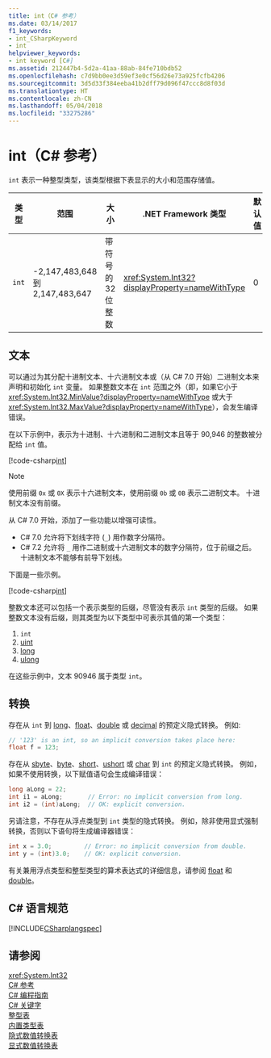 ```yaml
---
title: int（C# 参考）
ms.date: 03/14/2017
f1_keywords:
- int_CSharpKeyword
- int
helpviewer_keywords:
- int keyword [C#]
ms.assetid: 212447b4-5d2a-41aa-88ab-84fe710bdb52
ms.openlocfilehash: c7d9bb0ee3d59ef3e0cf56d26e73a925fcfb4206
ms.sourcegitcommit: 3d5d33f384eeba41b2dff79d096f47ccc8d8f03d
ms.translationtype: HT
ms.contentlocale: zh-CN
ms.lasthandoff: 05/04/2018
ms.locfileid: "33275286"
---
```

# <a name="int-c-reference"></a>int（C# 参考）

`int` 表示一种整型类型，该类型根据下表显示的大小和范围存储值。  
  
|类型|范围|大小|.NET Framework 类型|默认值|  
|----------|-----------|----------|-------------------------|-------------------|  
|`int`|-2,147,483,648 到 2,147,483,647|带符号的 32 位整数|<xref:System.Int32?displayProperty=nameWithType>|0|  
  
## <a name="literals"></a>文本  
 
可以通过为其分配十进制文本、十六进制文本或（从 C# 7.0 开始）二进制文本来声明和初始化 `int` 变量。  如果整数文本在 `int` 范围之外（即，如果它小于 <xref:System.Int32.MinValue?displayProperty=nameWithType> 或大于 <xref:System.Int32.MaxValue?displayProperty=nameWithType>），会发生编译错误。 

在以下示例中，表示为十进制、十六进制和二进制文本且等于 90,946 的整数被分配给 `int` 值。  
  
[!code-csharp[int](../../../../samples/snippets/csharp/language-reference/keywords/numeric-literals.cs#Int)]  

> [!NOTE] 
> 使用前缀 `0x` 或 `0X` 表示十六进制文本，使用前缀 `0b` 或 `0B` 表示二进制文本。 十进制文本没有前缀。 

从 C# 7.0 开始，添加了一些功能以增强可读性。 
 - C# 7.0 允许将下划线字符 (`_`) 用作数字分隔符。
 - C# 7.2 允许将 `_` 用作二进制或十六进制文本的数字分隔符，位于前缀之后。 十进制文本不能够有前导下划线。

下面是一些示例。

[!code-csharp[int](../../../../samples/snippets/csharp/language-reference/keywords/numeric-literals.cs#IntS)]  
 
 整数文本还可以包括一个表示类型的后缀，尽管没有表示 `int` 类型的后缀。 如果整数文本没有后缀，则其类型为以下类型中可表示其值的第一个类型： 

1. `int`
2. [uint](../../../csharp/language-reference/keywords/uint.md)
3. [long](../../../csharp/language-reference/keywords/long.md)
4. [ulong](../../../csharp/language-reference/keywords/ulong.md) 
 
在这些示例中，文本 90946 属于类型 `int`。
  
## <a name="conversions"></a>转换  
 存在从 `int` 到 [long](../../../csharp/language-reference/keywords/long.md)、[float](../../../csharp/language-reference/keywords/float.md)、[double](../../../csharp/language-reference/keywords/double.md) 或 [decimal](../../../csharp/language-reference/keywords/decimal.md) 的预定义隐式转换。 例如:  
  
```csharp  
// '123' is an int, so an implicit conversion takes place here:  
float f = 123;  
```  
  
 存在从 [sbyte](../../../csharp/language-reference/keywords/sbyte.md)、[byte](../../../csharp/language-reference/keywords/byte.md)、[short](../../../csharp/language-reference/keywords/short.md)、[ushort](../../../csharp/language-reference/keywords/ushort.md) 或 [char](../../../csharp/language-reference/keywords/char.md) 到 `int` 的预定义隐式转换。 例如，如果不使用转换，以下赋值语句会生成编译错误：  
  
```csharp  
long aLong = 22;  
int i1 = aLong;       // Error: no implicit conversion from long.  
int i2 = (int)aLong;  // OK: explicit conversion.  
```  
  
 另请注意，不存在从浮点类型到 `int` 类型的隐式转换。 例如，除非使用显式强制转换，否则以下语句将生成编译器错误：  
  
```csharp  
int x = 3.0;         // Error: no implicit conversion from double.  
int y = (int)3.0;    // OK: explicit conversion.  
```  
  
 有关兼用浮点类型和整型类型的算术表达式的详细信息，请参阅 [float](../../../csharp/language-reference/keywords/float.md) 和 [double](../../../csharp/language-reference/keywords/double.md)。  
  
## <a name="c-language-specification"></a>C# 语言规范  
 [!INCLUDE[CSharplangspec](~/includes/csharplangspec-md.md)]  
  
## <a name="see-also"></a>请参阅  
 <xref:System.Int32>  
 [C# 参考](../../../csharp/language-reference/index.md)  
 [C# 编程指南](../../../csharp/programming-guide/index.md)  
 [C# 关键字](../../../csharp/language-reference/keywords/index.md)  
 [整型表](../../../csharp/language-reference/keywords/integral-types-table.md)  
 [内置类型表](../../../csharp/language-reference/keywords/built-in-types-table.md)  
 [隐式数值转换表](../../../csharp/language-reference/keywords/implicit-numeric-conversions-table.md)  
 [显式数值转换表](../../../csharp/language-reference/keywords/explicit-numeric-conversions-table.md)
